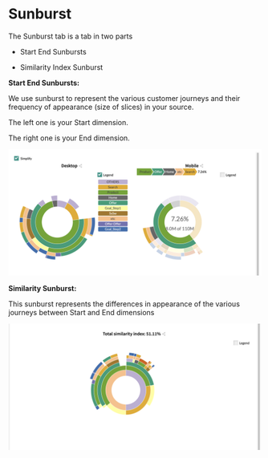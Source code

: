 # Sunburst

The Sunburst tab is a tab in two parts

* Start End Sunbursts

* Similarity Index Sunburst

**Start End Sunbursts:**

We use sunburst to represent the various customer journeys and their frequency of appearance (size of slices)  in your source.

The left one is your Start dimension.

The right one is your End dimension.

![start_end_sunbursts](images/start_end_sunbursts.png)

**Similarity Sunburst:**

This sunburst represents the differences in appearance of the various journeys between Start and End dimensions

![similarity_sunburst](images/similarity_sunburst.png)